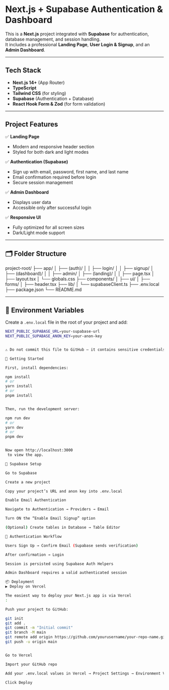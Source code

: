 # Next.js + Supabase Authentication & Dashboard

This is a **Next.js** project integrated with **Supabase** for authentication, database management, and session handling.  
It includes a professional **Landing Page**, **User Login & Signup**, and an **Admin Dashboard**.

---

## Tech Stack

- **Next.js 14+** (App Router)
- **TypeScript**
- **Tailwind CSS** (for styling)
- **Supabase** (Authentication + Database)
- **React Hook Form & Zod** (for form validation)

---

## Project Features

✅ **Landing Page**
- Modern and responsive header section  
- Styled for both dark and light modes

✅ **Authentication (Supabase)**
- Sign up with email, password, first name, and last name  
- Email confirmation required before login  
- Secure session management  

✅ **Admin Dashboard**
- Displays user data  
- Accessible only after successful login  

✅ **Responsive UI**
- Fully optimized for all screen sizes  
- Dark/Light mode support  

---

## 🗂️ Folder Structure
project-root/
├── app/
│ ├── (auth)/
│ │ ├── login/
│ │ ├── signup/
│ ├── (dashboard)/
│ │ ├── admin/
│ ├── (landing)/
│ │ ├── page.tsx
│ ├── layout.tsx
│ └── globals.css
├── components/
│ ├── ui/
│ ├── forms/
│ ├── header.tsx
├── lib/
│ └── supabaseClient.ts
├── .env.local
├── package.json
└── README.md


---

## 🔑 Environment Variables

Create a `.env.local` file in the root of your project and add:

```bash
NEXT_PUBLIC_SUPABASE_URL=your-supabase-url
NEXT_PUBLIC_SUPABASE_ANON_KEY=your-anon-key


⚠️ Do not commit this file to GitHub — it contains sensitive credentials.

🧠 Getting Started

First, install dependencies:

npm install
# or
yarn install
# or
pnpm install


Then, run the development server:

npm run dev
# or
yarn dev
# or
pnpm dev


Now open http://localhost:3000
 to view the app.

🧰 Supabase Setup

Go to Supabase

Create a new project

Copy your project’s URL and anon key into .env.local

Enable Email Authentication

Navigate to Authentication → Providers → Email

Turn ON the “Enable Email Signup” option

(Optional) Create tables in Database → Table Editor

🧪 Authentication Workflow

Users Sign Up → Confirm Email (Supabase sends verification)

After confirmation → Login

Session is persisted using Supabase Auth Helpers

Admin Dashboard requires a valid authenticated session

📦 Deployment
▶️ Deploy on Vercel

The easiest way to deploy your Next.js app is via Vercel
:

Push your project to GitHub:

git init
git add .
git commit -m "Initial commit"
git branch -M main
git remote add origin https://github.com/yourusername/your-repo-name.git
git push -u origin main


Go to Vercel

Import your GitHub repo

Add your .env.local values in Vercel → Project Settings → Environment Variables

Click Deploy


